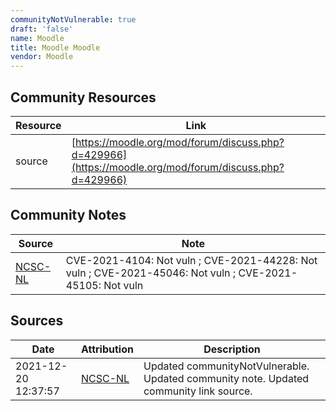 ```yaml
---
communityNotVulnerable: true
draft: 'false'
name: Moodle
title: Moodle Moodle
vendor: Moodle
---
```



## Community Resources
| Resource | Link |
| --- | --- |
| source | [https://moodle.org/mod/forum/discuss.php?d=429966](https://moodle.org/mod/forum/discuss.php?d=429966) |

## Community Notes
| Source | Note |
| --- | --- |
| [NCSC-NL](https://github.com/NCSC-NL/log4shell/blob/main/software/README.md) | CVE-2021-4104: Not vuln ; CVE-2021-44228: Not vuln ; CVE-2021-45046: Not vuln ; CVE-2021-45105: Not vuln </ul> |

## Sources
| Date | Attribution | Description |
| --- | --- | --- |
| 2021-12-20 12:37:57 | [NCSC-NL](https://github.com/NCSC-NL/log4shell/blob/main/software/README.md) | Updated communityNotVulnerable. Updated community note. Updated community link source.  |
